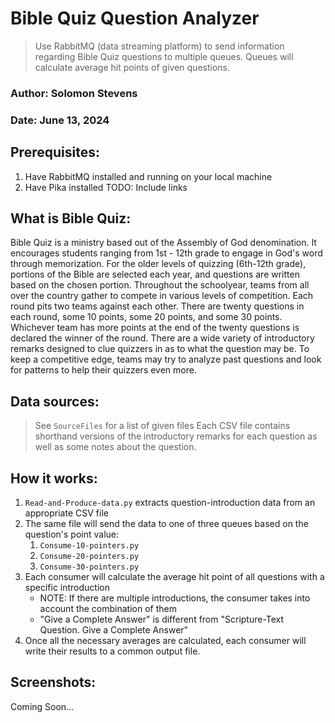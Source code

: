 # Bible Quiz Question Analyzer
> Use RabbitMQ (data streaming platform) to send information regarding Bible Quiz questions to multiple queues.  Queues will calculate average hit points of given questions.

### Author: Solomon Stevens
### Date: June 13, 2024

## Prerequisites:
1. Have RabbitMQ installed and running on your local machine
2. Have Pika installed
TODO: Include links

## What is Bible Quiz:
Bible Quiz is a ministry based out of the Assembly of God denomination.  It encourages students ranging from 1st - 12th grade to engage in God's word through memorization.  For the older levels of quizzing (6th-12th grade), portions of the Bible are selected each year, and questions are written based on the chosen portion.
Throughout the schoolyear, teams from all over the country gather to compete in various levels of competition.  Each round pits two teams against each other.  There are twenty questions in each round, some 10 points, some 20 points, and some 30 points.  Whichever team has more points at the end of the twenty questions is declared the winner of the round.
There are a wide variety of introductory remarks designed to clue quizzers in as to what the question may be.  To keep a competitive edge, teams may try to analyze past questions and look for patterns to help their quizzers even more.

## Data sources:
> See `SourceFiles` for a list of given files
Each CSV file contains shorthand versions of the introductory remarks for each question as well as some notes about the question.

## How it works:
1. `Read-and-Produce-data.py` extracts question-introduction data from an appropriate CSV file
2. The same file will send the data to one of three queues based on the question's point value:
    1. `Consume-10-pointers.py`
    2. `Consume-20-pointers.py`
    3. `Consume-30-pointers.py`
3. Each consumer will calculate the average hit point of all questions with a specific introduction
    * NOTE: If there are multiple introductions, the consumer takes into account the combination of them
    * "Give a Complete Answer" is different from "Scripture-Text Question. Give a Complete Answer"
4. Once all the necessary averages are calculated, each consumer will write their results to a common output file.

## Screenshots:
Coming Soon...
